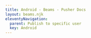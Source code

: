 ```yaml
---
title: Android - Beams - Pusher Docs
layout: beams.njk
eleventyNavigation: 
  parent: Publish to specific user
  key: Android
---
```

